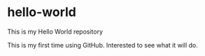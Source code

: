 # hello-world
This is my Hello World repository

This is my first time using GitHub.
Interested to see what it will do.
